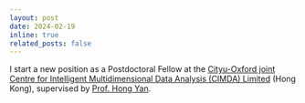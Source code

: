 ```yaml
---
layout: post
date: 2024-02-19
inline: true
related_posts: false
---
```

I start a new position as a Postdoctoral Fellow at the [Cityu-Oxford joint Centre for Intelligent Multidimensional Data Analysis (CIMDA) Limited](https://www.innocimda.com/index.html) (Hong Kong), supervised by [Prof. Hong Yan](https://www.ee.cityu.edu.hk/~hpyan/). 

